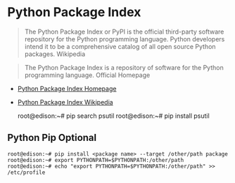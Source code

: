 Python Package Index
==

> The Python Package Index or PyPI is the official third-party software repository for the Python programming language. Python developers intend it to be a comprehensive catalog of all open source Python packages. Wikipedia

> The Python Package Index is a repository of software for the Python programming language. Official Homepage

- [Python Package Index Homepage](https://pypi.python.org/pypi)
- [Python Package Index Wikipedia](https://en.wikipedia.org/wiki/Python_Package_Index)

    root@edison:~# pip search psutil
    root@edison:~# pip install psutil

## Python Pip Optional 

    root@edison:~# pip install <package name> --target /other/path package
    root@edison:~# export PYTHONPATH=$PYTHONPATH:/other/path
    root@edison:~# echo "export PYTHONPATH=$PYTHONPATH:/other/path" >> /etc/profile

